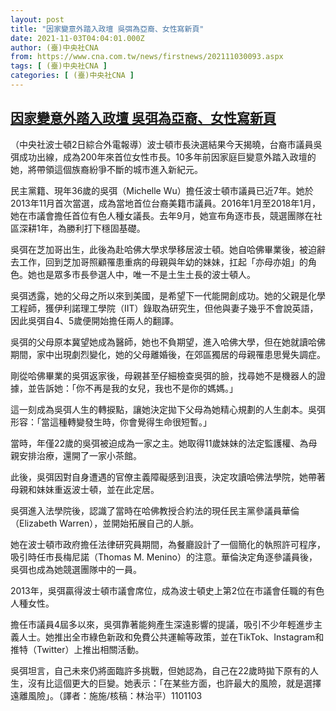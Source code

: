 ```yaml
---
layout: post
title: "因家變意外踏入政壇 吳弭為亞裔、女性寫新頁"
date: 2021-11-03T04:04:01.000Z
author: (臺)中央社CNA
from: https://www.cna.com.tw/news/firstnews/202111030093.aspx
tags: [ (臺)中央社CNA ]
categories: [ (臺)中央社CNA ]
---
```

<!--1635912241000-->
[因家變意外踏入政壇 吳弭為亞裔、女性寫新頁](https://www.cna.com.tw/news/firstnews/202111030093.aspx)
------

<div>
<div></div><div><p>（中央社波士頓2日綜合外電報導）波士頓市長決選結果今天揭曉，台裔市議員吳弭成功出線，成為200年來首位女性市長。10多年前因家庭巨變意外踏入政壇的她，將帶領這個族裔紛爭不斷的城市進入新紀元。</p><p>民主黨籍、現年36歲的吳弭（Michelle Wu）擔任波士頓市議員已近7年。她於2013年11月首次當選，成為當地首位台裔美籍市議員。2016年1月至2018年1月，她在市議會擔任首位有色人種女議長。去年9月，她宣布角逐市長，競選團隊在社區深耕1年，為勝利打下穩固基礎。</p><p>吳弭在芝加哥出生，此後為赴哈佛大學求學移居波士頓。她自哈佛畢業後，被迫辭去工作，回到芝加哥照顧罹患重病的母親與年幼的妹妹，扛起「亦母亦姐」的角色。她也是眾多市長參選人中，唯一不是土生土長的波士頓人。</p><p>吳弭透露，她的父母之所以來到美國，是希望下一代能開創成功。她的父親是化學工程師，獲伊利諾理工學院（IIT）錄取為研究生，但他與妻子幾乎不會說英語，因此吳弭自4、5歲便開始擔任兩人的翻譯。</p><p>吳弭的父母原本冀望她成為醫師，她也不負期望，進入哈佛大學，但在她就讀哈佛期間，家中出現劇烈變化，她的父母離婚後，在郊區獨居的母親罹患思覺失調症。</p><p>剛從哈佛畢業的吳弭返家後，母親甚至仔細檢查吳弭的臉，找尋她不是機器人的證據，並告訴她：「你不再是我的女兒，我也不是你的媽媽。」</p><p>這一刻成為吳弭人生的轉捩點，讓她決定拋下父母為她精心規劃的人生劇本。吳弭形容：「當這種轉變發生時，你會覺得生命很短暫。」</p><p>當時，年僅22歲的吳弭被迫成為一家之主。她取得11歲妹妹的法定監護權、為母親安排治療，還開了一家小茶館。</p><p>此後，吳弭因對自身遭遇的官僚主義障礙感到沮喪，決定攻讀哈佛法學院，她帶著母親和妹妹重返波士頓，並在此定居。</p><p>吳弭進入法學院後，認識了當時在哈佛教授合約法的現任民主黨參議員華倫（Elizabeth Warren），並開始拓展自己的人脈。</p><p>她在波士頓市政府擔任法律研究員期間，為餐廳設計了一個簡化的執照許可程序，吸引時任市長梅尼諾（Thomas M. Menino）的注意。華倫決定角逐參議員後，吳弭也成為她競選團隊中的一員。</p><p>2013年，吳弭贏得波士頓市議會席位，成為波士頓史上第2位在市議會任職的有色人種女性。</p><p>擔任市議員4屆多以來，吳弭靠著能夠產生深遠影響的提議，吸引不少年輕進步主義人士。她推出全市綠色新政和免費公共運輸等政策，並在TikTok、Instagram和推特（Twitter）上推出相關活動。</p><p>吳弭坦言，自己未來仍將面臨許多挑戰，但她認為，自己在22歲時拋下原有的人生，沒有比這個更大的巨變。她表示：「在某些方面，也許最大的風險，就是選擇遠離風險」。（譯者：施施/核稿：林治平）1101103</p></div>
</div>
